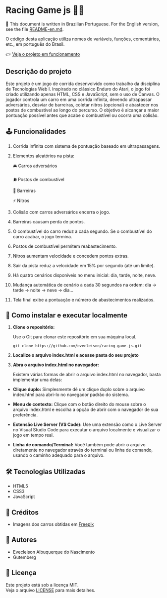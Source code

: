 # Racing Game js 🏁🚗

📌 This document is written in Brazilian Portuguese. For the English version, see the file [README-en.md](/README-en.md).

O código desta aplicação utiliza nomes de variáveis, funções, comentários, etc., em português do Brasil.

👉  [Veja o projeto em funcionamento](https://evecleison.github.io/racing-game-js/)

## Descrição do projeto

Este projeto é um jogo de corrida desenvolvido como trabalho da disciplina de Tecnologias Web I. Inspirado no clássico Enduro do Atari, o jogo foi criado utilizando apenas HTML, CSS e JavaScript, sem o uso de Canvas. O jogador controla um carro em uma corrida infinita, devendo ultrapassar adversários, desviar de barreiras, coletar nitros (opcional) e abastecer nos postos de combustível ao longo do percurso. O objetivo é alcançar a maior pontuação possível antes que acabe o combustível ou ocorra uma colisão.

## 🕹️ Funcionalidades

1. Corrida infinita com sistema de pontuação baseado em ultrapassagens.

2. Elementos aleatórios na pista:

    🚘 Carros adversários

    ⛽ Postos de combustível

    🚧 Barreiras

    ⚡ Nitros

3. Colisão com carros adversários encerra o jogo.

4. Barreiras causam perda de pontos.

5. O combustível do carro reduz a cada segundo. Se o combustível do carro acabar, o jogo termina.

6. Postos de combustível permitem reabastecimento.

7. Nitros aumentam velocidade e concedem pontos extras.

8. Sair da pista reduz a velocidade em 15% por segundo (até um limite).

9. Há quatro cenários disponíveis no menu inicial: dia, tarde, noite, neve.

10. Mudança automática de cenário a cada 30 segundos na ordem: dia → tarde → noite → neve → dia...

11. Tela final exibe a pontuação e número de abastecimentos realizados.

## 🚀 Como instalar e executar localmente

1. **Clone o repositório:**

    Use o Git para clonar este repositório em sua máquina local.
    ```shell
    git clone https://github.com/evecleison/racing-game-js.git
    ```

2. **Localize o arquivo index.html e acesse pasta do seu projeto**

3. **Abra o arquivo index.html no navegador:**

    Existem várias formas de abrir o arquivo index.html no navegador, basta implementar uma delas:

- **Clique duplo:** Simplesmente dê um clique duplo sobre o arquivo index.html para abri-lo no navegador padrão do sistema.

- **Menu de contexto:** Clique com o botão direito do mouse sobre o arquivo index.html e escolha a opção de abrir com o navegador de sua preferência.

- **Extensão Live Server (VS Code):** Use uma extensão como o Live Server no Visual Studio Code para executar o arquivo localmente e visualizar o jogo em tempo real.

- **Linha de comando/Terminal:** Você também pode abrir o arquivo diretamente no navegador através do terminal ou linha de comando, usando o caminho adequado para o arquivo.


## 🛠 Tecnologias Utilizadas 

- HTML5
- CSS3
- JavaScript

## 📸 Créditos

- Imagens dos carros obtidas em [Freepik](https://www.freepik.com)

## 👥 Autores

- Evecleison Albuquerque do Nascimento  
- Gutemberg

## 📄 Licença

Este projeto está sob a licença MIT.  
Veja o arquivo [LICENSE](./LICENSE) para mais detalhes.
